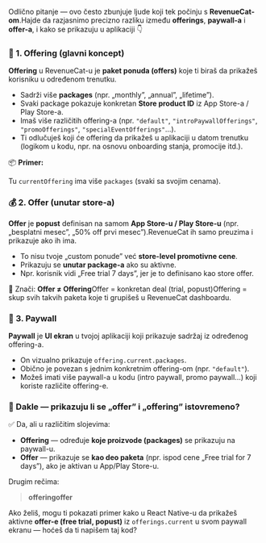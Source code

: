 Odlično pitanje — ovo često zbunjuje ljude koji tek počinju s **RevenueCat-om**.Hajde da razjasnimo precizno razliku između **offerings**, **paywall-a** i **offer-a**, i kako se prikazuju u aplikaciji 👇

### 🧩 1. **Offering** (glavni koncept)

**Offering** u RevenueCat-u je **paket ponuda (offers)** koje ti biraš da prikažeš korisniku u određenom trenutku.

- Sadrži više **packages** (npr. „monthly”, „annual”, „lifetime”).
- Svaki package pokazuje konkretan **Store product ID** iz App Store-a / Play Store-a.
- Imaš više različitih offering-a (npr. `"default"`, `"introPaywallOfferings"`, `"promoOfferings"`, `"specialEventOfferings"`...).
- Ti odlučuješ koji će offering da prikažeš u aplikaciji u datom trenutku (logikom u kodu, npr. na osnovu onboarding stanja, promocije itd.).

📦 **Primer:**

Tu `currentOffering` ima više `packages` (svaki sa svojim cenama).

### 💰 2. **Offer** (unutar store-a)

**Offer** je **popust** definisan na samom **App Store-u / Play Store-u** (npr. „besplatni mesec”, „50% off prvi mesec”).RevenueCat ih samo preuzima i prikazuje ako ih ima.

- To nisu tvoje „custom ponude” već **store-level promotivne cene**.
- Prikazuju se **unutar package-a** ako su aktivne.
- Npr. korisnik vidi „Free trial 7 days”, jer je to definisano kao store offer.

📘 Znači: **Offer ≠ Offering**Offer = konkretan deal (trial, popust)Offering = skup svih takvih paketa koje ti grupišeš u RevenueCat dashboardu.

### 🧱 3. **Paywall**

**Paywall** je **UI ekran** u tvojoj aplikaciji koji prikazuje sadržaj iz određenog offering-a.

- On vizualno prikazuje `offering.current.packages`.
- Obično je povezan s jednim konkretnim offering-om (npr. `"default"`).
- Možeš imati više paywall-a u kodu (intro paywall, promo paywall...) koji koriste različite offering-e.

### 🧭 Dakle — prikazuju li se „offer” i „offering” istovremeno?

✅ Da, ali u različitim slojevima:

- **Offering** — određuje **koje proizvode (packages)** se prikazuju na paywall-u.
- **Offer** — prikazuje se **kao deo paketa** (npr. ispod cene „Free trial for 7 days”), ako je aktivan u App/Play Store-u.

Drugim rečima:

> **offeringoffer**

Ako želiš, mogu ti pokazati primer kako u React Native-u da prikažeš aktivne **offer-e (free trial, popust)** iz `offerings.current` u svom paywall ekranu — hoćeš da ti napišem taj kod?